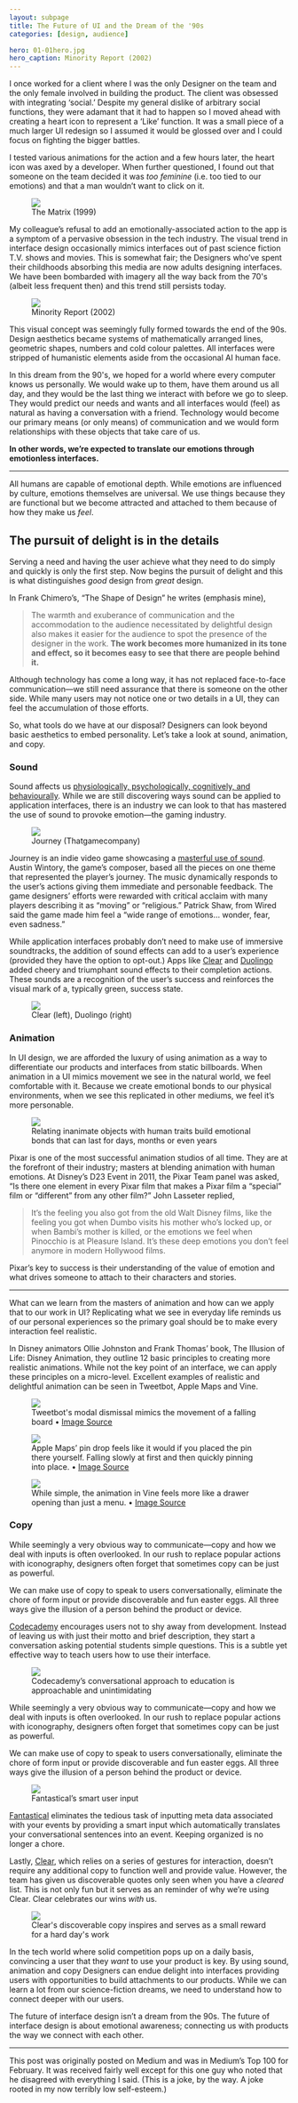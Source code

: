 ```yaml
---
layout: subpage
title: The Future of UI and the Dream of the '90s
categories: [design, audience]

hero: 01-01hero.jpg
hero_caption: Minority Report (2002)
---
```


I once worked for a client where I was the only Designer on the team and the only female involved in building the product. The client was obsessed with integrating ‘social.’ Despite my general dislike of arbitrary social functions, they were adamant that it had to happen so I moved ahead with creating a heart icon to represent a ‘Like’ function. It was a small piece of a much larger UI redesign so I assumed it would be glossed over and I could focus on fighting the bigger battles.

I tested various animations for the action and a few hours later, the heart icon was axed by a developer. When further questioned, I found out that someone on the team decided it was *too feminine* (i.e. too tied to our emotions) and that a man wouldn’t want to click on it.
	
<figure>
	<img src="/img/post/01-02thematrix.jpg">
	<figcaption class="inline">The Matrix (1999)</figcaption>
</figure>

My colleague’s refusal to add an emotionally-associated action to the app is a symptom of a pervasive obsession in the tech industry. The visual trend in interface design occasionally mimics interfaces out of past science fiction T.V. shows and movies. This is somewhat fair; the Designers who’ve spent their childhoods absorbing this media are now adults designing interfaces. We have been bombarded with imagery all the way back from the 70's (albeit less frequent then) and this trend still persists today.

<figure class="left">
	<img src="/img/post/01-03minority.jpg">
	<figcaption>Minority Report (2002)</figcaption>
</figure>

This visual concept was seemingly fully formed towards the end of the 90s. Design aesthetics became systems of mathematically arranged lines, geometric shapes, numbers and cold colour palettes. All interfaces were stripped of humanistic elements aside from the occasional AI human face.

In this dream from the 90's, we hoped for a world where every computer knows us personally. We would wake up to them, have them around us all day, and they would be the last thing we interact with before we go to sleep. They would predict our needs and wants and all interfaces would (feel) as natural as having a conversation with a friend. Technology would become our primary means (or only means) of communication and we would form relationships with these objects that take care of us.

**In other words, we’re expected to translate our emotions through emotionless interfaces.**

<hr class="small">

All humans are capable of emotional depth. While emotions are influenced by culture, emotions themselves are universal. We use things because they are functional but we become attracted and attached to them because of how they make us *feel*.

## The pursuit of delight is in the details

Serving a need and having the user achieve what they need to do simply and quickly is only the first step. Now begins the pursuit of delight and this is what distinguishes *good* design from *great* design.

In Frank Chimero’s, “The Shape of Design” he writes (emphasis mine),
		
> The warmth and exuberance of communication and the accommodation to the audience necessitated by delightful design also makes it easier for the audience to spot the presence of the designer in the work. **The work becomes more humanized in its tone and effect, so it becomes easy to see that there are people behind it.**

Although technology has come a long way, it has not replaced face-to-face communication—we still need assurance that there is someone on the other side. While many users may not notice one or two details in a UI, they can feel the accumulation of those efforts.

So, what tools do we have at our disposal? Designers can look beyond basic aesthetics to embed personality. Let’s take a look at sound, animation, and copy.

### Sound

Sound affects us [physiologically, psychologically, cognitively, and behaviourally](http://www.ted.com/talks/julian_treasure_the_4_ways_sound_affects_us). While we are still discovering ways sound can be applied to application interfaces, there is an industry we can look to that has mastered the use of sound to provoke emotion—the gaming industry.

<figure>
	<img src="/img/post/01-04journey.jpg">
	<figcaption class="inline">Journey (Thatgamecompany)</figcaption>
</figure>

Journey is an indie video game showcasing a [masterful use of sound](https://www.youtube.com/watch?v=bkL94nKSd2M). Austin Wintory, the game’s composer, based all the pieces on one theme that represented the player’s journey. The music dynamically responds to the user’s actions giving them immediate and personable feedback. The game designers’ efforts were rewarded with critical acclaim with many players describing it as “moving” or “religious.” Patrick Shaw, from Wired said the game made him feel a “wide range of emotions… wonder, fear, even sadness.”

While application interfaces probably don’t need to make use of immersive soundtracks, the addition of sound effects can add to a user’s experience (provided they have the option to opt-out.) Apps like [Clear](http://realmacsoftware.com/clear) and [Duolingo](https://www.duolingo.com) added cheery and triumphant sound effects to their completion actions. These sounds are a recognition of the user’s success and reinforces the visual mark of a, typically green, success state.

<figure>
	<img src="/img/post/01-05apps.jpg">
	<figcaption class="inline">Clear (left), Duolingo (right)</figcaption>
</figure>

### Animation

In UI design, we are afforded the luxury of using animation as a way to differentiate our products and interfaces from static billboards. When animation in a UI mimics movement we see in the natural world, we feel comfortable with it. Because we create emotional bonds to our physical environments, when we see this replicated in other mediums, we feel it’s more personable.

<figure>
	<img src="/img/post/01-06walle.jpg">
	<figcaption class="inline">Relating inanimate objects with human traits build emotional bonds that can last for days, months or even years</figcaption>
</figure>

Pixar is one of the most successful animation studios of all time. They are at the forefront of their industry; masters at blending animation with human emotions. At Disney’s D23 Event in 2011, the Pixar Team panel was asked, “Is there one element in every Pixar film that makes a Pixar film a “special” film or “different” from any other film?” John Lasseter replied,

> It’s the feeling you also got from the old Walt Disney films, like the feeling you got when Dumbo visits his mother who’s locked up, or when Bambi’s mother is killed, or the emotions we feel when Pinocchio is at Pleasure Island. It’s these deep emotions you don’t feel anymore in modern Hollywood films.

Pixar’s key to success is their understanding of the value of emotion and what drives someone to attach to their characters and stories.

<hr class="small">

What can we learn from the masters of animation and how can we apply that to our work in UI? Replicating what we see in everyday life reminds us of our personal experiences so the primary goal should be to make every interaction feel realistic.

In Disney animators Ollie Johnston and Frank Thomas’ book, The Illusion of Life: Disney Animation, they outline 12 basic principles to creating more realistic animations. While not the key point of an interface, we can apply these principles on a micro-level. Excellent examples of realistic and delightful animation can be seen in Tweetbot, Apple Maps and Vine.

<figure>
	<img src="/img/post/01-07tweetbot.gif">
	<figcaption>Tweetbot's modal dismissal mimics the movement of a falling board • <a href="http://ui-animations.com">Image Source</a></figcaption>
</figure>

<figure>
	<img src="/img/post/01-08apple.gif">
	<figcaption>Apple Maps’ pin drop feels like it would if you placed the pin there yourself. Falling slowly at first and then quickly pinning into place. • <a href="http://ui-animations.com">Image Source</a></figcaption>
</figure>

<figure>
	<img src="/img/post/01-09vine.gif">
	<figcaption>While simple, the animation in Vine feels more like a drawer opening than just a menu. • <a href="http://ui-animations.com">Image Source</a></figcaption>
</figure>

### Copy

While seemingly a very obvious way to communicate—copy and how we deal with inputs is often overlooked. In our rush to replace popular actions with iconography, designers often forget that sometimes copy can be just as powerful.

We can make use of copy to speak to users conversationally, eliminate the chore of form input or provide discoverable and fun easter eggs. All three ways give the illusion of a person behind the product or device.

[Codecademy](http://www.codecademy.com/) encourages users not to shy away from development. Instead of leaving us with just their motto and brief description, they start a conversation asking potential students simple questions. This is a subtle yet effective way to teach users how to use their interface.

<figure>
	<img src="/img/post/01-10codecademy.jpg">
	<figcaption class="inline">Codecademy’s conversational approach to education is approachable and unintimidating</figcaption>
</figure>

While seemingly a very obvious way to communicate—copy and how we deal with inputs is often overlooked. In our rush to replace popular actions with iconography, designers often forget that sometimes copy can be just as powerful.

We can make use of copy to speak to users conversationally, eliminate the chore of form input or provide discoverable and fun easter eggs. All three ways give the illusion of a person behind the product or device.

<figure class="left">
	<img src="/img/post/01-11fantastical.jpg">
	<figcaption>Fantastical’s smart user input</figcaption>
</figure>

[Fantastical](http://flexibits.com/fantastical-iphone) eliminates the tedious task of inputting meta data associated with your events by providing a smart input which automatically translates your conversational sentences into an event. Keeping organized is no longer a chore.

Lastly, [Clear](http://realmacsoftware.com/clear), which relies on a series of gestures for interaction, doesn’t require any additional copy to function well and provide value. However, the team has given us discoverable quotes only seen when you have a *cleared* list. This is not only fun but it serves as an reminder of why we’re using Clear. Clear celebrates our wins *with* us.

<figure>
	<img src="/img/post/01-12clear.jpg">
	<figcaption class="inline">Clear's discoverable copy inspires and serves as a small reward for a hard day's work</figcaption>
</figure>

In the tech world where solid competition pops up on a daily basis, convincing a user that they *want* to use your product is key. By using sound, animation and copy Designers can endue delight into interfaces providing users with opportunities to build attachments to our products. While we can learn a lot from our science-fiction dreams, we need to understand how to connect deeper with our users.

The future of interface design isn’t a dream from the 90s. The future of interface design is about emotional awareness; connecting us with products the way we connect with each other.

<hr class="small">

<div class="field-notes">
	<p class="h6">This post was originally posted on Medium and was in Medium’s Top 100 for February. It was received fairly well except for this one guy who noted that he disagreed with everything I said. (This is a joke, by the way. A joke rooted in my now terribly low self-esteem.)</p>
</div>